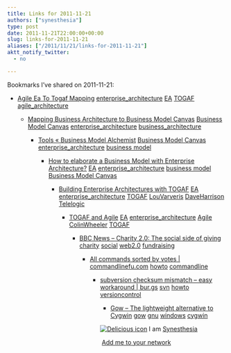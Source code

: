 ```yaml
---
title: Links for 2011-11-21
authors: ["synesthesia"]
type: post
date: 2011-11-21T22:00:00+00:00
slug: links-for-2011-11-21 
aliases: ["/2011/11/21/links-for-2011-11-21"]
aktt_notify_twitter:
  - no

---
```

Bookmarks I&#8217;ve shared on 2011-11-21:

  * [Agile Ea To Togaf Mapping][1] 
    [enterprise_architecture][2] [EA][3] [TOGAF][4] [agile_architecture][5] </li> 
    
      * [Mapping Business Architecture to Business Model Canvas][6] 
        [Business Model Canvas][7] [enterprise_architecture][2] [business_architecture][8] </li> 
        
          * [Tools &laquo; Business Model Alchemist][9] 
            [Business Model Canvas][7] [enterprise_architecture][2] [business model][10] </li> 
            
              * [How to elaborate a Business Model with Enterprise Architecture?][11] 
                [EA][3] [enterprise_architecture][2] [business model][10] [Business Model Canvas][7] </li> 
                
                  * [Building Enterprise Architectures with TOGAF][12] 
                    [EA][3] [enterprise_architecture][2] [TOGAF][4] [LouVarveris][13] [DaveHarrison][14] [Telelogic][15] </li> 
                    
                      * [TOGAF and Agile][16] 
                        [EA][3] [enterprise_architecture][2] [Agile][17] [ColinWheeler][18] [TOGAF][4] </li> 
                        
                          * [BBC News &#8211; Charity 2.0: The social side of giving][19] 
                            [charity][20] [social][21] [web2.0][22] [fundraising][23] </li> 
                            
                              * [All commands sorted by votes | commandlinefu.com][24] 
                                [howto][25] [commandline][26] </li> 
                                
                                  * [subversion checksum mismatch &#8211; easy workaround | bur.gs][27] 
                                    [svn][28] [howto][25] [versioncontrol][29] </li> 
                                    
                                      * [Gow &ndash; The lightweight alternative to Cygwin][30] 
                                        [gow][31] [gnu][32] [windows][33] [cygwin][34] </li> </ul> 
                                        
                                        <p class="deliciouslink">
                                          <a href="https://del.icio.us/synesthesia" title="See all my bookmarks on del.icio.us"><img src="https://www.synesthesia.co.uk/images/deliciousicon.jpg" alt="Delicious icon" /></a>&nbsp;I am <a href="https://del.icio.us/synesthesia" title="See all my bookmarks on del.icio.us">Synesthesia</a>
                                        </p>
                                        
                                        <p class="deliciouslink">
                                          <a href="https://del.icio.us/network?add=synesthesia" title="Add me to your del.icio.us network"><img src="https://www.synesthesia.co.uk/images/add.gif" alt="" /></a>&nbsp;<a href="https://del.icio.us/network?add=synesthesia" title="Add me to your del.icio.us network">Add me to your network</a>
                                        </p>

 [1]: https://agileea.wikidot.com/agile-ea-to-togaf-mapping
 [2]: https://www.delicious.com/synesthesia/enterprise_architecture
 [3]: https://www.delicious.com/synesthesia/EA
 [4]: https://www.delicious.com/synesthesia/TOGAF
 [5]: https://www.delicious.com/synesthesia/agile_architecture
 [6]: https://ingenia.files.wordpress.com/2010/12/business-architecture.png
 [7]: https://www.delicious.com/synesthesia/Business+Model+Canvas
 [8]: https://www.delicious.com/synesthesia/business_architecture
 [9]: https://www.businessmodelalchemist.com/tools
 [10]: https://www.delicious.com/synesthesia/business+model
 [11]: https://ingenia.wordpress.com/2010/12/08/how-to-elaborate-a-business-model-with-enterprise-architecture
 [12]: https://www.cs.jyu.fi/el/tjtse25_09/TJTSE25_Syllabus_files/Building_EA_with_TOGAF.pdf
 [13]: https://www.delicious.com/synesthesia/LouVarveris
 [14]: https://www.delicious.com/synesthesia/DaveHarrison
 [15]: https://www.delicious.com/synesthesia/Telelogic
 [16]: https://www.architecting-the-enterprise.com/pdf/Conference_presentations/Stream2/Colin_Wheeler.pdf
 [17]: https://www.delicious.com/synesthesia/Agile
 [18]: https://www.delicious.com/synesthesia/ColinWheeler
 [19]: https://www.bbc.co.uk/news/technology-15816474
 [20]: https://www.delicious.com/synesthesia/charity
 [21]: https://www.delicious.com/synesthesia/social
 [22]: https://www.delicious.com/synesthesia/web2.0
 [23]: https://www.delicious.com/synesthesia/fundraising
 [24]: https://www.commandlinefu.com/commands/browse/sort-by-votes
 [25]: https://www.delicious.com/synesthesia/howto
 [26]: https://www.delicious.com/synesthesia/commandline
 [27]: https://glob.bushi.net.nz/glob/2007/02/14/subversion-checksum-mismatch-easy-workaround
 [28]: https://www.delicious.com/synesthesia/svn
 [29]: https://www.delicious.com/synesthesia/versioncontrol
 [30]: https://github.com/bmatzelle/gow/wiki
 [31]: https://www.delicious.com/synesthesia/gow
 [32]: https://www.delicious.com/synesthesia/gnu
 [33]: https://www.delicious.com/synesthesia/windows
 [34]: https://www.delicious.com/synesthesia/cygwin